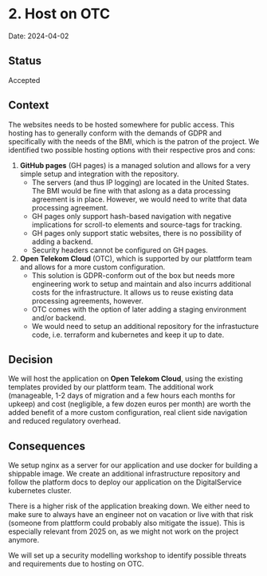# 2. Host on OTC

Date: 2024-04-02

## Status

Accepted

## Context

The websites needs to be hosted somewhere for public access.
This hosting has to generally conform with the demands of GDPR and specifically with the needs of the BMI, which is the patron of the project.
We identified two possible hosting options with their respective pros and cons:

1. **GitHub pages** (GH pages) is a managed solution and allows for a very simple setup and integration with the repository.
   - The servers (and thus IP logging) are located in the United States. The BMI would be fine with that aslong as a data processing agreement is in place. However, we would need to write that data processing agreement.
   - GH pages only support hash-based navigation with negative implications for scroll-to elements and source-tags for tracking.
   - GH pages only support static websites, there is no possibility of adding a backend.
   - Security headers cannot be configured on GH pages.
2. **Open Telekom Cloud** (OTC), which is supported by our plattform team and allows for a more custom configuration.
   - This solution is GDPR-conform out of the box but needs more engineering work to setup and maintain and also incurrs additional costs for the infrastructure. It allows us to reuse existing data processing agreements, however.
   - OTC comes with the option of later adding a staging environment and/or backend.
   - We would need to setup an additional repository for the infrastucture code, i.e. terraform and kubernetes and keep it up to date.

## Decision

We will host the application on **Open Telekom Cloud**, using the existing templates provided by our plattform team. The additional work (manageable, 1-2 days of migration and a few hours each months for upkeep) and cost (negligible, a few dozen euros per month) are worth the added benefit of a more custom configuration, real client side navigation and reduced regulatory overhead.

## Consequences

We setup nginx as a server for our application and use docker for building a shippable image.
We create an additional infrastructure repository and follow the platform docs to deploy our application on the DigitalService kubernetes cluster.

There is a higher risk of the application breaking down. We either need to make sure to always have an engineer not on vacation or live with that risk (someone from plattform could probably also mitigate the issue). This is especially relevant from 2025 on, as we might not work on the project anymore.

We will set up a security modelling workshop to identify possible threats and requirements due to hosting on OTC.
